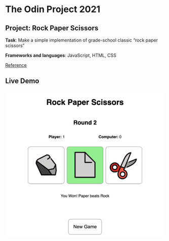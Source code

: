 # The Odin Project 2021

## Project: Rock Paper Scissors

**Task**: Make a simple implementation of grade-school classic “rock paper scissors”

**Frameworks and languages**: JavaScript, HTML, CSS

[Reference](https://www.theodinproject.com/paths/foundations/courses/foundations/lessons/rock-paper-scissors)

## Live Demo

[![Rock Paper Scissors](screenshot.png)](https://des-ant.github.io/2021-top-rock-paper-scissors/
"Rock Paper Scissors")
